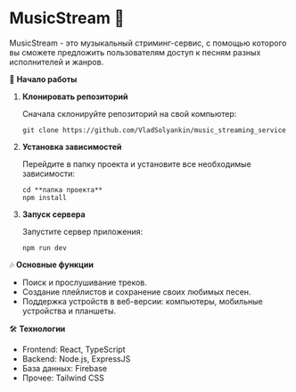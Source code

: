 # MusicStream 🎵

MusicStream - это музыкальный стриминг-сервис, с помощью которого вы сможете предложить пользователям доступ к песням разных исполнителей и жанров.

🚀 **Начало работы**

1. **Клонировать репозиторий**
   
   Сначала склонируйте репозиторий на свой компьютер:

   ```shell
   git clone https://github.com/VladSolyankin/music_streaming_service
   ```

2. **Установка зависимостей**

   Перейдите в папку проекта и установите все необходимые зависимости:

   ```shell
   cd **папка проекта**
   npm install
   ```

3. **Запуск сервера**

   Запустите сервер приложения:

   ```shell
   npm run dev
   ```


🎶 **Основные функции**

- Поиск и прослушивание треков.
- Создание плейлистов и сохранение своих любимых песен.
- Поддержка устройств в веб-версии: компьютеры, мобильные устройства и планшеты.

🛠️ **Технологии**

- Frontend: React, TypeScript
- Backend: Node.js, ExpressJS
- База данных: Firebase
- Прочее: Tailwind CSS
